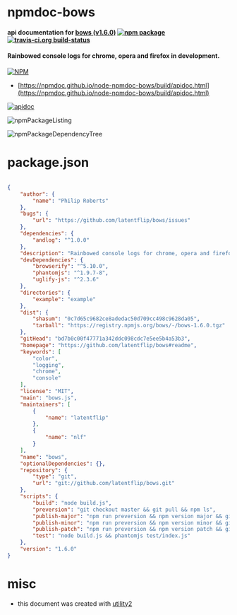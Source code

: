 # npmdoc-bows

#### api documentation for  [bows (v1.6.0)](https://github.com/latentflip/bows#readme)  [![npm package](https://img.shields.io/npm/v/npmdoc-bows.svg?style=flat-square)](https://www.npmjs.org/package/npmdoc-bows) [![travis-ci.org build-status](https://api.travis-ci.org/npmdoc/node-npmdoc-bows.svg)](https://travis-ci.org/npmdoc/node-npmdoc-bows)

#### Rainbowed console logs for chrome, opera and firefox in development.

[![NPM](https://nodei.co/npm/bows.png?downloads=true&downloadRank=true&stars=true)](https://www.npmjs.com/package/bows)

- [https://npmdoc.github.io/node-npmdoc-bows/build/apidoc.html](https://npmdoc.github.io/node-npmdoc-bows/build/apidoc.html)

[![apidoc](https://npmdoc.github.io/node-npmdoc-bows/build/screenCapture.buildCi.browser.%252Ftmp%252Fbuild%252Fapidoc.html.png)](https://npmdoc.github.io/node-npmdoc-bows/build/apidoc.html)

![npmPackageListing](https://npmdoc.github.io/node-npmdoc-bows/build/screenCapture.npmPackageListing.svg)

![npmPackageDependencyTree](https://npmdoc.github.io/node-npmdoc-bows/build/screenCapture.npmPackageDependencyTree.svg)



# package.json

```json

{
    "author": {
        "name": "Philip Roberts"
    },
    "bugs": {
        "url": "https://github.com/latentflip/bows/issues"
    },
    "dependencies": {
        "andlog": "^1.0.0"
    },
    "description": "Rainbowed console logs for chrome, opera and firefox in development.",
    "devDependencies": {
        "browserify": "^5.10.0",
        "phantomjs": "^1.9.7-8",
        "uglify-js": "^2.3.6"
    },
    "directories": {
        "example": "example"
    },
    "dist": {
        "shasum": "0c7d65c9682ce8adedac50d709cc498c9628da05",
        "tarball": "https://registry.npmjs.org/bows/-/bows-1.6.0.tgz"
    },
    "gitHead": "bd7b0c00f47771a342ddc098cdc7e5ee5b4a53b3",
    "homepage": "https://github.com/latentflip/bows#readme",
    "keywords": [
        "color",
        "logging",
        "chrome",
        "console"
    ],
    "license": "MIT",
    "main": "bows.js",
    "maintainers": [
        {
            "name": "latentflip"
        },
        {
            "name": "nlf"
        }
    ],
    "name": "bows",
    "optionalDependencies": {},
    "repository": {
        "type": "git",
        "url": "git://github.com/latentflip/bows.git"
    },
    "scripts": {
        "build": "node build.js",
        "preversion": "git checkout master && git pull && npm ls",
        "publish-major": "npm run preversion && npm version major && git push origin master --tags && npm publish",
        "publish-minor": "npm run preversion && npm version minor && git push origin master --tags && npm publish",
        "publish-patch": "npm run preversion && npm version patch && git push origin master --tags && npm publish",
        "test": "node build.js && phantomjs test/index.js"
    },
    "version": "1.6.0"
}
```



# misc
- this document was created with [utility2](https://github.com/kaizhu256/node-utility2)
